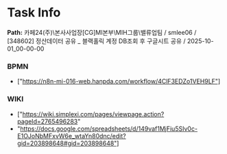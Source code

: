 # Task Info

**Path:** 카페24(주)\본사사업장\[CG]MI본부\MIH그룹\밸류업팀 / smlee06 / [348602] 정산데이터 공유 _ 블랙홀릭 계정 DB조회 후 구글시트 공유 / 2025-10-01_00-00-00

### BPMN
- ["https://n8n-mi-016-web.hanpda.com/workflow/4ClF3EDZo1VEH9LF"]

### WIKI
- ["https://wiki.simplexi.com/pages/viewpage.action?pageId=2765496283"
- "https://docs.google.com/spreadsheets/d/149vaf1MjFiu5SIv0c-E1OJoNbMFxvW6e_wtaYn80dnc/edit?gid=203898648#gid=203898648"]

